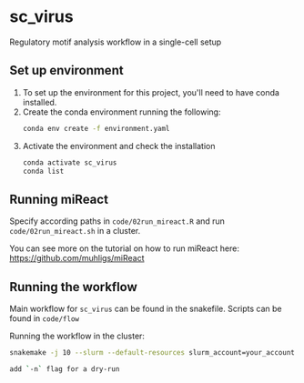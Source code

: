 # sc_virus
Regulatory motif analysis workflow in a single-cell setup

## Set up environment
1. To set up the environment for this project, you'll need to have conda installed.
2. Create the conda environment running the following:
   ```bash
   conda env create -f environment.yaml
3. Activate the environment and check the installation
   ```bash
   conda activate sc_virus
   conda list

## Running miReact
Specify according paths in `code/02run_mireact.R` and run `code/02run_mireact.sh` in a cluster. 

You can see more on the tutorial on how to run miReact here: https://github.com/muhligs/miReact

## Running the workflow
Main workflow for `sc_virus` can be found in the snakefile. Scripts can be found in `code/flow`

Running the workflow in the cluster:
   ```bash
   snakemake -j 10 --slurm --default-resources slurm_account=your_account

add `-n` flag for a dry-run
